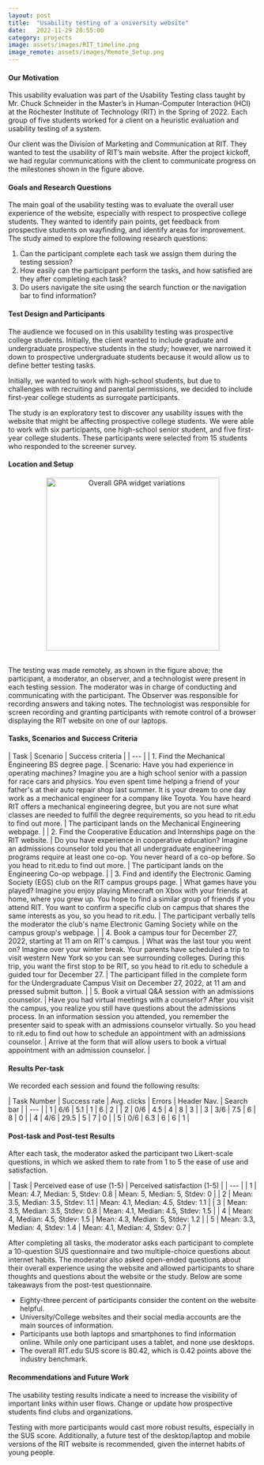 ```yaml
---
layout: post
title:  "Usability testing of a university website"
date:   2022-11-29 20:55:00
category: projects
image: assets/images/RIT_timeline.png
image_remote: assets/images/Remote_Setup.png
---
```


#### **Our Motivation**

This usability evaluation was part of the Usability Testing class taught by Mr. Chuck Schneider in the Master’s in Human-Computer Interaction (HCI) at the Rochester Institute of Technology (RIT) in the Spring of 2022. Each group of five students worked for a client on a heuristic evaluation and usability testing of a system.

Our client was the Division of Marketing and Communication at RIT. They wanted to test the usability of RIT’s main website. After the project kickoff, we had regular communications with the client to communicate progress on the milestones shown in the figure above.

#### **Goals and Research Questions**

The main goal of the usability testing was to evaluate the overall user experience of the website, especially with respect to prospective college students. They wanted to identify pain points, get feedback from prospective students on wayfinding, and identify areas for improvement. The study aimed to explore the following research questions:

1. Can the participant complete each task we assign them during the testing session?
2. How easily can the participant perform the tasks, and how satisfied are they after completing each task?
3. Do users navigate the site using the search function or the navigation bar to find information?

#### **Test Design and Participants**

The audience we focused on in this usability testing was prospective college students. Initially, the client wanted to include graduate and undergraduate prospective students in the study; however, we narrowed it down to prospective undergraduate students because it would allow us to define better testing tasks.

Initially, we wanted to work with high-school students, but due to challenges with recruiting and parental permissions, we decided to include first-year college students as surrogate participants.

The study is an exploratory test to discover any usability issues with the website that might be affecting prospective college students. We were able to work with six participants, one high-school senior student, and five first-year college students. These participants were selected from 15 students who responded to the screener survey.

<!--- **Test Design Summary**
- **Location:** Remote
- **Single group:** 6 participants
- **Tasks:** (1) Find a degree page, (2) find a specific page, (3) find a specific campus club, (4) book a campus on a specific date and time, (5) book appointment with admissions counselor.
- **Measures per task:** time on task, mouse clicks, success rate (e.g. participant lands on a specific information page.) and think aloud comments. 
- **Measures post task:** Level of satisfaction (likert scale) and perceived ease of use (likert scale). 
- **Measures post test:** SUS score and online habits preferences (six multiple choice questions). -->

#### **Location and Setup**

<center><img src="{{ page.image_remote | relative_url }}" alt="Overall GPA widget variations" style="width:350px;height:auto;"></center><br>

The testing was made remotely, as shown in the figure above; the participant, a moderator, an observer, and a technologist were present in each testing session. The moderator was in charge of conducting and communicating with the participant. The Observer was responsible for recording answers and taking notes. The technologist was responsible for screen recording and granting participants with remote control of a browser displaying the RIT website on one of our laptops.

#### **Tasks, Scenarios and Success Criteria**

| Task | Scenario | Success criteria |
| --- |
| 1. Find the Mechanical Engineering BS degree page. | Scenario: Have you had experience in operating machines? Imagine you are a high school senior with a passion for race cars and physics. You even spent time helping a friend of your father's at their auto repair shop last summer. It is your dream to one day work as a mechanical engineer for a company like Toyota. You have heard RIT offers a mechanical engineering degree, but you are not sure what classes are needed to fulfill the degree requirements, so you head to rit.edu to find out more. | The participant lands on the Mechanical Engineering webpage. |
| 2. Find the Cooperative Education and Internships page on the RIT website. | Do you have experience in cooperative education? Imagine an admissions counselor told you that all undergraduate engineering programs require at least one co-op. You never heard of a co-op before. So you head to rit.edu to find out more. | The participant lands on the Engineering Co-op webpage. |
| 3. Find and identify the Electronic Gaming Society (EGS) club on the RIT campus groups page. | What games have you played? Imagine you enjoy playing Minecraft on Xbox with your friends at home, where you grew up. You hope to find a similar group of friends if you attend RIT. You want to confirm a specific club on campus that shares the same interests as you, so you head to rit.edu. | The participant verbally tells the moderator the club's name Electronic Gaming Society while on the campus group's webpage. |
| 4. Book a campus tour for December 27, 2022, starting at 11 am on RIT's campus. | What was the last tour you went on? Imagine over your winter break. Your parents have scheduled a trip to visit western New York so you can see surrounding colleges. During this trip, you want the first stop to be RIT, so you head to rit.edu to schedule a guided tour for December 27. | The participant filled in the complete form for the Undergraduate Campus Visit on December 27, 2022, at 11 am and pressed submit button. |
| 5. Book a virtual Q&A session with an admissions counselor. | Have you had virtual meetings with a counselor? After you visit the campus, you realize you still have questions about the admissions process. In an information session you attended, you remember the presenter said to speak with an admissions counselor virtually. So you head to rit.edu to find out how to schedule an appointment with an admissions counselor. | Arrive at the form that will allow users to book a virtual appointment with an admission counselor. |

#### **Results Per-task**

We recorded each session and found the following results:

| Task Number | Success rate | Avg. clicks | Errors | Header Nav. | Search bar |
| --- |
| 1 | 6/6 | 5.1 | 1 | 6 | 2 |
| 2 | 0/6 | 4.5 | 4 | 8 | 3 |
| 3 | 3/6 | 7.5 | 6 | 8 | 0 |
| 4 | 4/6 | 29.5 | 5 | 7 | 0 |
| 5 | 0/6 | 6.3 | 6 | 6 | 1 |

#### **Post-task and Post-test Results**

After each task, the moderator asked the participant two Likert-scale questions, in which we asked them to rate from 1 to 5 the ease of use and satisfaction.

| Task | Perceived ease of use (1-5) | Perceived satisfaction (1-5) |
| --- |
| 1 | Mean: 4.7, Median: 5, Stdev: 0.8 | Mean: 5, Median: 5, Stdev: 0 |
| 2 | Mean: 3.5, Median: 3.5, Stdev: 1.1 | Mean: 4.1, Median: 4.5, Stdev: 1.1 |
| 3 | Mean: 3.5, Median: 3.5, Stdev: 0.8 | Mean: 4.1, Median: 4.5, Stdev: 1.5 |
| 4 | Mean: 4, Median: 4.5, Stdev: 1.5 | Mean: 4.3, Median: 5, Stdev: 1.2 |
| 5 | Mean: 3.3, Median: 4, Stdev: 1.4 | Mean: 4.1, Median: 4, Stdev: 0.7 |

After completing all tasks, the moderator asks each participant to complete a 10-question SUS questionnaire and two multiple-choice questions about internet habits. The moderator also asked open-ended questions about their overall experience using the website and allowed participants to share thoughts and questions about the website or the study. Below are some takeaways from the post-test questionnaire.

- Eighty-three percent of participants consider the content on the website helpful.
- University/College websites and their social media accounts are the main sources of information.
- Participants use both laptops and smartphones to find information online. While only one participant uses a tablet, and none use desktops.
- The overall RIT.edu SUS score is 80.42, which is 0.42 points above the industry benchmark.

#### **Recommendations and Future Work**

The usability testing results indicate a need to increase the visibility of important links within user flows. Change or update how prospective students find clubs and organizations.

Testing with more participants would cast more robust results, especially in the SUS score. Additionally, a future test of the desktop/laptop and mobile versions of the RIT website is recommended, given the internet habits of young people.